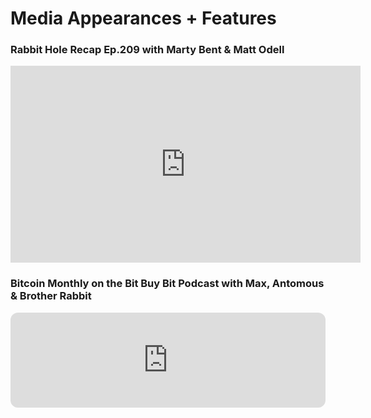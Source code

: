 # Media Appearances + Features

### Rabbit Hole Recap Ep.209 with Marty Bent & Matt Odell
<iframe width="560" height="315" src="https://www.youtube-nocookie.com/embed/oroflTHfUMY?start=3448" title="YouTube video player" frameborder="0" allow="accelerometer; autoplay; clipboard-write; encrypted-media; gyroscope; picture-in-picture" allowfullscreen></iframe>


### Bitcoin Monthly on the Bit Buy Bit Podcast with Max, Antomous & Brother Rabbit
<iframe style="border-radius:12px" src="https://open.spotify.com/embed/episode/5gwZnT5qogTh3uxDqNmNRr?utm_source=generator&t=8m0s" width="100%" height="152" frameBorder="0" allowfullscreen="" allow="autoplay; clipboard-write; encrypted-media; fullscreen; picture-in-picture"></iframe>
